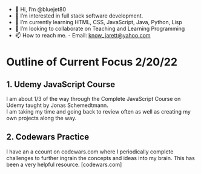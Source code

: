 - 👋 Hi, I’m @bluejet80
- 👀 I’m interested in full stack software development.
- 🌱 I’m currently learning HTML, CSS, JavaScript, Java, Python, Lisp
- 💞️ I’m looking to collaborate on Teaching and Learning Programming
- 📫 How to reach me. -  Email: know_jarett@yahoo.com

# Outline of Current Focus 2/20/22

## 1. Udemy JavaScript Course

I am about 1/3 of the way through the Complete JavaScript Course on Udemy taught by Jonas Schemedtmann.  
I am taking my time and going back to review often as well as creating my own projects along the way.   

## 2. Codewars Practice

I have an a ccount on codewars.com where I periodically complete challenges to further ingrain the concepts and 
ideas into my brain. This has been a very helpful resource. 
[codewars.com]


<!---
bluejet80/bluejet80 is a ✨ special ✨ repository because its `README.md` (this file) appears on your GitHub profile.
You can click the Preview link to take a look at your changes.
--->
